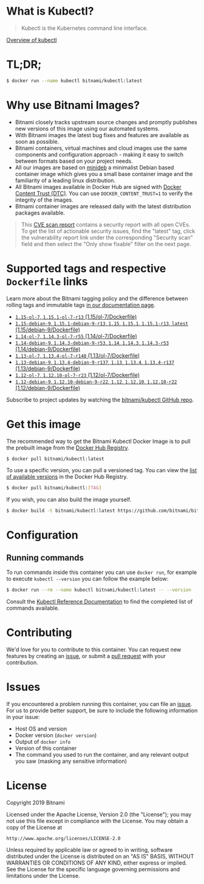 
# What is Kubectl?

> Kubectl is the Kubernetes command line interface.

[Overview of kubectl](https://kubernetes.io/docs/reference/kubectl/overview/)

# TL;DR;

```bash
$ docker run --name kubectl bitnami/kubectl:latest
```

# Why use Bitnami Images?

* Bitnami closely tracks upstream source changes and promptly publishes new versions of this image using our automated systems.
* With Bitnami images the latest bug fixes and features are available as soon as possible.
* Bitnami containers, virtual machines and cloud images use the same components and configuration approach - making it easy to switch between formats based on your project needs.
* All our images are based on [minideb](https://github.com/bitnami/minideb) a minimalist Debian based container image which gives you a small base container image and the familiarity of a leading linux distribution.
* All Bitnami images available in Docker Hub are signed with [Docker Content Trust (DTC)](https://docs.docker.com/engine/security/trust/content_trust/). You can use `DOCKER_CONTENT_TRUST=1` to verify the integrity of the images.
* Bitnami container images are released daily with the latest distribution packages available.


> This [CVE scan report](https://quay.io/repository/bitnami/kubectl?tab=tags) contains a security report with all open CVEs. To get the list of actionable security issues, find the "latest" tag, click the vulnerability report link under the corresponding "Security scan" field and then select the "Only show fixable" filter on the next page.

# Supported tags and respective `Dockerfile` links

Learn more about the Bitnami tagging policy and the difference between rolling tags and immutable tags [in our documentation page](https://docs.bitnami.com/containers/how-to/understand-rolling-tags-containers/).


* [`1.15-ol-7`, `1.15.1-ol-7-r13` (1.15/ol-7/Dockerfile)](https://github.com/bitnami/bitnami-docker-kubectl/blob/1.15.1-ol-7-r13/1.15/ol-7/Dockerfile)
* [`1.15-debian-9`, `1.15.1-debian-9-r13`, `1.15`, `1.15.1`, `1.15.1-r13`, `latest` (1.15/debian-9/Dockerfile)](https://github.com/bitnami/bitnami-docker-kubectl/blob/1.15.1-debian-9-r13/1.15/debian-9/Dockerfile)
* [`1.14-ol-7`, `1.14.3-ol-7-r55` (1.14/ol-7/Dockerfile)](https://github.com/bitnami/bitnami-docker-kubectl/blob/1.14.3-ol-7-r55/1.14/ol-7/Dockerfile)
* [`1.14-debian-9`, `1.14.3-debian-9-r53`, `1.14`, `1.14.3`, `1.14.3-r53` (1.14/debian-9/Dockerfile)](https://github.com/bitnami/bitnami-docker-kubectl/blob/1.14.3-debian-9-r53/1.14/debian-9/Dockerfile)
* [`1.13-ol-7`, `1.13.4-ol-7-r148` (1.13/ol-7/Dockerfile)](https://github.com/bitnami/bitnami-docker-kubectl/blob/1.13.4-ol-7-r148/1.13/ol-7/Dockerfile)
* [`1.13-debian-9`, `1.13.4-debian-9-r137`, `1.13`, `1.13.4`, `1.13.4-r137` (1.13/debian-9/Dockerfile)](https://github.com/bitnami/bitnami-docker-kubectl/blob/1.13.4-debian-9-r137/1.13/debian-9/Dockerfile)
* [`1.12-ol-7`, `1.12.10-ol-7-r23` (1.12/ol-7/Dockerfile)](https://github.com/bitnami/bitnami-docker-kubectl/blob/1.12.10-ol-7-r23/1.12/ol-7/Dockerfile)
* [`1.12-debian-9`, `1.12.10-debian-9-r22`, `1.12`, `1.12.10`, `1.12.10-r22` (1.12/debian-9/Dockerfile)](https://github.com/bitnami/bitnami-docker-kubectl/blob/1.12.10-debian-9-r22/1.12/debian-9/Dockerfile)

Subscribe to project updates by watching the [bitnami/kubectl GitHub repo](https://github.com/bitnami/bitnami-docker-kubectl).

# Get this image

The recommended way to get the Bitnami Kubectl Docker Image is to pull the prebuilt image from the [Docker Hub Registry](https://hub.docker.com/r/bitnami/kubectl).

```bash
$ docker pull bitnami/kubectl:latest
```

To use a specific version, you can pull a versioned tag. You can view the [list of available versions](https://hub.docker.com/r/bitnami/kubectl/tags/) in the Docker Hub Registry.

```bash
$ docker pull bitnami/kubectl:[TAG]
```

If you wish, you can also build the image yourself.

```bash
$ docker build -t bitnami/kubectl:latest https://github.com/bitnami/bitnami-docker-kubectl.git
```

# Configuration

## Running commands

To run commands inside this container you can use `docker run`, for example to execute `kubectl --version` you can follow the example below:

```bash
$ docker run --rm --name kubectl bitnami/kubectl:latest -- --version
```

Consult the [Kubectl Reference Documentation](https://kubernetes.io/docs/reference/generated/kubectl/kubectl-commands) to find the completed list of commands available.

# Contributing

We'd love for you to contribute to this container. You can request new features by creating an [issue](https://github.com/bitnami/bitnami-docker-kubectl/issues), or submit a [pull request](https://github.com/bitnami/bitnami-docker-kubectl/pulls) with your contribution.

# Issues

If you encountered a problem running this container, you can file an [issue](https://github.com/bitnami/bitnami-docker-kubectl/issues). For us to provide better support, be sure to include the following information in your issue:

- Host OS and version
- Docker version (`docker version`)
- Output of `docker info`
- Version of this container
- The command you used to run the container, and any relevant output you saw (masking any sensitive information)

# License

Copyright 2019 Bitnami

Licensed under the Apache License, Version 2.0 (the "License");
you may not use this file except in compliance with the License.
You may obtain a copy of the License at

    http://www.apache.org/licenses/LICENSE-2.0

Unless required by applicable law or agreed to in writing, software
distributed under the License is distributed on an "AS IS" BASIS,
WITHOUT WARRANTIES OR CONDITIONS OF ANY KIND, either express or implied.
See the License for the specific language governing permissions and
limitations under the License.
